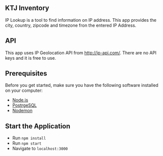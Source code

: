 ## KTJ Inventory
IP Lookup is a tool to find information on IP address. This app provides the city, country, zipcode and timezone fron the entered IP Address.

## API
This app uses IP Geolocation API from http://ip-api.com/. There are no API keys and it is free to use.

## Prerequisites

Before you get started, make sure you have the following software installed on your computer:

- [Node.js](https://nodejs.org/en/)
- [PostrgeSQL](https://www.postgresql.org/)
- [Nodemon](https://nodemon.io/)

## Start the Application

* Run `npm install`
* Run `npm start`
* Navigate to `localhost:3000`
